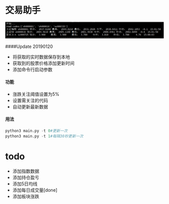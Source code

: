 # 交易助手
![](data/main.png)

####Update 20190120

- 将获取的实时数据保存到本地
- 获取到的股票价格添加更新时间
- 添加命令行启动参数

#### 功能
 - 涨跌关注阈值设置为5%
 - 设置需关注的代码
 - 自动更新最新数据

#### 用法

```python
python3 main.py -t 0#更新一次
python3 main.py -t 1#每隔30秒更新一次
```

# todo

- 添加指数数据
- 添加持仓盈亏
- 添加5日均线
- 添加每日成交量[done]
- 添加板块涨跌
